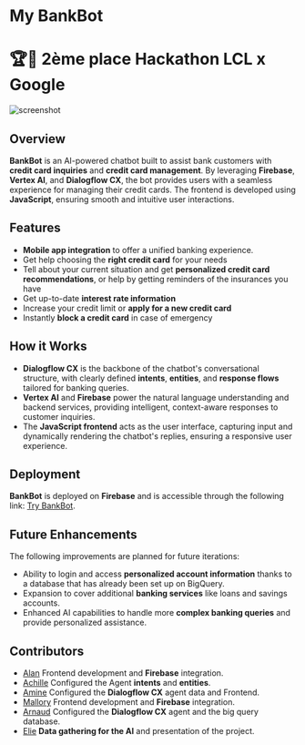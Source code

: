 # **My BankBot**

# **🏆🥈 2ème place Hackathon LCL x Google**

![screenshot](./public/assets/image.png)

## **Overview**
**BankBot** is an AI-powered chatbot built to assist bank customers with **credit card inquiries** and **credit card management**. By leveraging **Firebase**, **Vertex AI**, and **Dialogflow CX**, the bot provides users with a seamless experience for managing their credit cards. The frontend is developed using **JavaScript**, ensuring smooth and intuitive user interactions.

## **Features**
- **Mobile app integration** to offer a unified banking experience.
- Get help choosing the **right credit card** for your needs
- Tell about your current situation and get **personalized credit card recommendations**, or help by getting reminders of the insurances you have
- Get up-to-date **interest rate information**
- Increase your credit limit or **apply for a new credit card**
- Instantly **block a credit card** in case of emergency

## **How it Works**
- **Dialogflow CX** is the backbone of the chatbot's conversational structure, with clearly defined **intents**, **entities**, and **response flows** tailored for banking queries.
- **Vertex AI** and **Firebase** power the natural language understanding and backend services, providing intelligent, context-aware responses to customer inquiries.
- The **JavaScript frontend** acts as the user interface, capturing input and dynamically rendering the chatbot's replies, ensuring a responsive user experience.

## **Deployment**
**BankBot** is deployed on **Firebase** and is accessible through the following link: [Try BankBot](https://lcl-hackathon-e12-sbox-92e5.web.app/).

## **Future Enhancements**
The following improvements are planned for future iterations:
- Ability to login and access **personalized account information** thanks to a database that has already been set up on BigQuery.
- Expansion to cover additional **banking services** like loans and savings accounts.
- Enhanced AI capabilities to handle more **complex banking queries** and provide personalized assistance.

## **Contributors**
- [Alan](https://github.com/ForAbby-X) Frontend development and **Firebase** integration.
- [Achille](https://github.com/shiloub) Configured the Agent **intents** and **entities**.
- [Amine](https://github.com/ael-mank) Configured the **Dialogflow CX** agent data and Frontend.
- [Mallory](https://github.com/MaloP47) Frontend development and **Firebase** integration.
- [Arnaud](https://github.com/K1L3UR) Configured the **Dialogflow CX** agent and the big query database.
- [Elie](https://github.com/BRVIN) **Data gathering for the AI** and presentation of the project.
